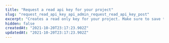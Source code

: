 ```yaml
---
title: "Request a read api key for your project"
slug: "request_read_api_key_api_admin_request_read_api_key_post"
excerpt: "Creates a read only key for your project. Make sure to save the api key somewhere safe. When doing a search the admin username should still be used."
hidden: false
createdAt: "2021-10-20T23:17:23.902Z"
updatedAt: "2021-10-20T23:17:23.902Z"
---
```


